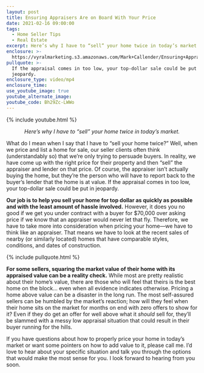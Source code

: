 ```yaml
---
layout: post
title: Ensuring Appraisers Are on Board With Your Price
date: 2021-02-16 09:00:00
tags:
  - Home Seller Tips
  - Real Estate
excerpt: Here’s why I have to “sell” your home twice in today’s market.
enclosure: >-
  https://vyralmarketing.s3.amazonaws.com/Mark+Callender/Ensuring+Appraisers+Are+On+Board+With+Your+Price.mp4
pullquote: >-
  If the appraisal comes in too low, your top-dollar sale could be put in
  jeopardy.
enclosure_type: video/mp4
enclosure_time:
use_youtube_image: true
youtube_alternate_image:
youtube_code: Bh29Zc-LWWo
---
```


{% include youtube.html %}

<p style="text-align: center;"><em>Here’s why I have to “sell” your home twice in today’s market.</em></p>

What do I mean when I say that I have to “sell your home twice?” Well, when we price and list a home for sale, our seller clients often think (understandably so) that we’re only trying to persuade buyers. In reality, we have come up with the right price for their property and then “sell” the appraiser and lender on that price. Of course, the appraiser isn’t actually buying the home, but they’re the person who will have to report back to the buyer’s lender that the home is at value. If the appraisal comes in too low, your top-dollar sale could be put in jeopardy.&nbsp;

**Our job is to help you sell your home for top dollar as quickly as possible and with the least amount of hassle involved.** However, it does you no good if we get you under contract with a buyer for $70,000 over asking price if we know that an appraiser would never let that fly. Therefore, we have to take more into consideration when pricing your home—we have to think like an appraiser. That means we have to look at the recent sales of nearby (or similarly located) homes that have comparable styles, conditions, and dates of construction.&nbsp;

{% include pullquote.html %}

**For some sellers, squaring the market value of their home with its appraised value can be a reality check.** While most are pretty realistic about their home’s value, there are those who will feel that theirs is the best home on the block… even when all evidence indicates otherwise. Pricing a home above value can be a disaster in the long run. The most self-assured sellers can be humbled by the market’s reaction; how will they feel when their home sits on the market for months on end with zero offers to show for it? Even if they do get an offer for well above what it *should* sell for, they’ll be slammed with a messy low appraisal situation that could result in their buyer running for the hills.&nbsp;

If you have questions about how to properly price your home in today’s market or want some pointers on how to add value to it, please call me. I’d love to hear about your specific situation and talk you through the options that would make the most sense for you. I look forward to hearing from you soon.
